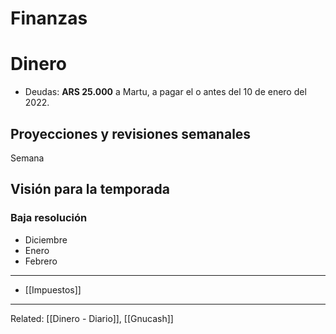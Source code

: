 # Finanzas

# Dinero
- Deudas: **ARS 25.000** a Martu, a pagar el o antes del 10 de enero del 2022.
## Proyecciones y revisiones semanales
Semana
## Visión para la temporada
### Baja resolución
- Diciembre
- Enero
- Febrero

---

- [[Impuestos]]

---
Related: [[Dinero - Diario]], [[Gnucash]]
